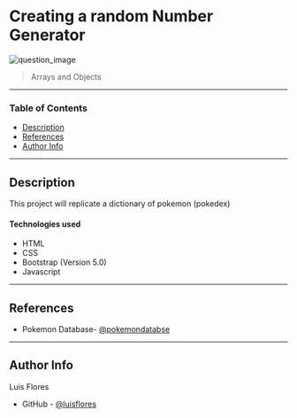 # Creating a random Number Generator

<img src="https://images-na.ssl-images-amazon.com/images/I/41M3Et6dTdL.jpg" alt="question_image"/>

>  Arrays and Objects

---

### Table of Contents


- [Description](#description)
- [References](#references)
- [Author Info](#author-info)

---

## Description

This project will replicate a dictionary of pokemon (pokedex)
#### Technologies used

- HTML
- CSS
- Bootstrap (Version 5.0)
- Javascript

---

## References

- Pokemon Database- [@pokemondatabse](https://pokemondb.net/pokedex/all)

---


## Author Info
Luis Flores
- GitHub - [@luisflores](https://github.com/luis6212)
